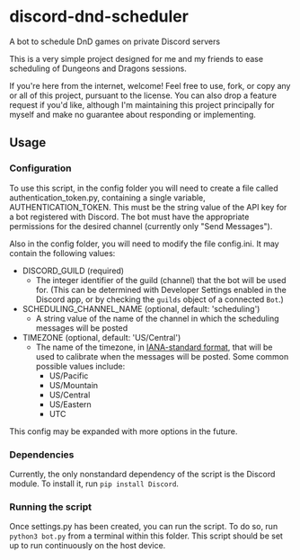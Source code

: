 # discord-dnd-scheduler
A bot to schedule DnD games on private Discord servers

This is a very simple project designed for me and my friends to ease scheduling of Dungeons and Dragons sessions.

If you're here from the internet, welcome! Feel free to use, fork, or copy any or all of this project, pursuant to the license. You can also drop a feature request if you'd like, although I'm maintaining this project principally for myself and make no guarantee about responding or implementing.

## Usage

### Configuration

To use this script, in the config folder you will need to create a file called authentication_token.py, containing a single variable, AUTHENTICATION_TOKEN.
This must be the string value of the API key for a bot registered with Discord.
The bot must have the appropriate permissions for the desired channel (currently only "Send Messages").

Also in the config folder, you will need to modify the file config.ini. It may contain the following values:

- DISCORD_GUILD (required)
    - The integer identifier of the guild (channel) that the bot will be used for. (This can be determined with Developer Settings enabled in the Discord app, or by checking the `guilds` object of a connected `Bot`.)
- SCHEDULING_CHANNEL_NAME (optional, default: 'scheduling')
    - A string value of the name of the channel in which the scheduling messages will be posted
- TIMEZONE (optional, default: 'US/Central')
    - The name of the timezone, in [IANA-standard format](https://en.wikipedia.org/wiki/List_of_tz_database_time_zones), that will be used to calibrate when the messages will be posted. Some common possible values include:
        - US/Pacific
        - US/Mountain
        - US/Central
        - US/Eastern
        - UTC

This config may be expanded with more options in the future.

### Dependencies

Currently, the only nonstandard dependency of the script is the Discord module. To install it, run `pip install Discord`.

### Running the script

Once settings.py has been created, you can run the script. To do so, run `python3 bot.py` from a terminal within this folder. This script should be set up to run continuously on the host device.